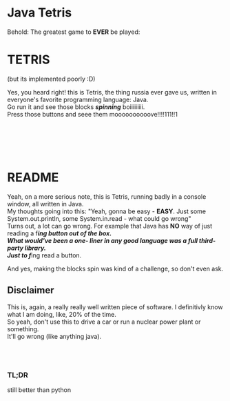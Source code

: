 # Java Tetris
Behold: The greatest game to __EVER__ be played: 

# __TETRIS__ 
(but its implemented poorly :D)

Yes, you heard right! this is Tetris, the thing russia ever gave us, written in everyone's favorite programming language: Java. <br>
Go run it and see those blocks *__spinning__* boiiiiiiiii.<br>
Press those buttons and seee them moooooooooove!!!!111!!1

<br>
<br>
<br>
<br>

# README
Yeah, on a more serious note, this is Tetris, running badly in a console window, all written in Java.<br>
My thoughts going into this: "Yeah, gonna be easy - __EASY__. Just some System.out.println, some System.in.read - what could go wrong"<br>
Turns out, a lot can go wrong. For example that Java has __NO__ way of just reading a f***ing button out of the box. <br>
What would've been a one- liner in any _good_ language was a full third- party library. <br>
Just to f***ing read a button.


And yes, making the blocks spin was kind of a challenge, so don't even ask. <br>

## Disclaimer
This is, again, a really really well written piece of software. I definitivly know what I am doing, like, 20% of the time.<br> 
So yeah, don't use this to drive a car or run a nuclear power plant or something. <br>
It'll go wrong (like anything java).

<br>
<br>

### TL;DR
still better than python

